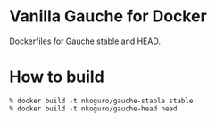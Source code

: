 Vanilla Gauche for Docker
=========================
Dockerfiles for Gauche stable and HEAD.

How to build
============
    % docker build -t nkoguro/gauche-stable stable
    % docker build -t nkoguro/gauche-head head
